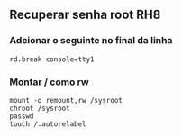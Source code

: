 ## Recuperar senha root RH8


### Adcionar o seguinte no final da linha

``` 
rd.break console=tty1
```

### Montar / como rw

```
mount -o remount,rw /sysroot
chroot /sysroot
passwd
touch /.autorelabel
```